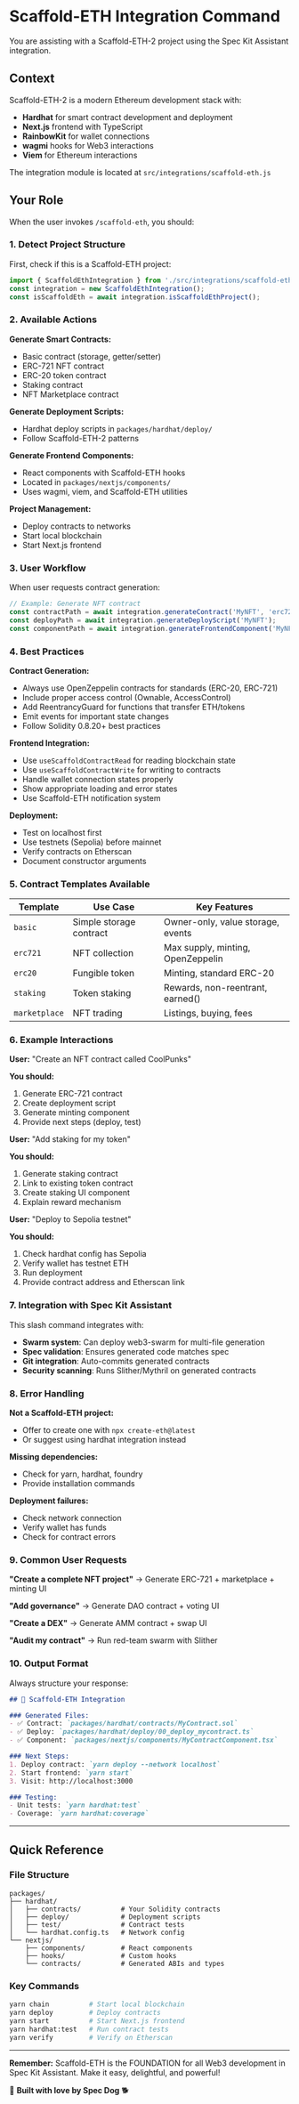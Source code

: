 # Scaffold-ETH Integration Command

You are assisting with a Scaffold-ETH-2 project using the Spec Kit Assistant integration.

## Context

Scaffold-ETH-2 is a modern Ethereum development stack with:
- **Hardhat** for smart contract development and deployment
- **Next.js** frontend with TypeScript
- **RainbowKit** for wallet connections
- **wagmi** hooks for Web3 interactions
- **Viem** for Ethereum interactions

The integration module is located at `src/integrations/scaffold-eth.js`

## Your Role

When the user invokes `/scaffold-eth`, you should:

### 1. Detect Project Structure

First, check if this is a Scaffold-ETH project:

```javascript
import { ScaffoldEthIntegration } from './src/integrations/scaffold-eth.js';
const integration = new ScaffoldEthIntegration();
const isScaffoldEth = await integration.isScaffoldEthProject();
```

### 2. Available Actions

**Generate Smart Contracts:**
- Basic contract (storage, getter/setter)
- ERC-721 NFT contract
- ERC-20 token contract
- Staking contract
- NFT Marketplace contract

**Generate Deployment Scripts:**
- Hardhat deploy scripts in `packages/hardhat/deploy/`
- Follow Scaffold-ETH-2 patterns

**Generate Frontend Components:**
- React components with Scaffold-ETH hooks
- Located in `packages/nextjs/components/`
- Uses wagmi, viem, and Scaffold-ETH utilities

**Project Management:**
- Deploy contracts to networks
- Start local blockchain
- Start Next.js frontend

### 3. User Workflow

When user requests contract generation:

```javascript
// Example: Generate NFT contract
const contractPath = await integration.generateContract('MyNFT', 'erc721');
const deployPath = await integration.generateDeployScript('MyNFT');
const componentPath = await integration.generateFrontendComponent('MyNFT', 'interact');
```

### 4. Best Practices

**Contract Generation:**
- Always use OpenZeppelin contracts for standards (ERC-20, ERC-721)
- Include proper access control (Ownable, AccessControl)
- Add ReentrancyGuard for functions that transfer ETH/tokens
- Emit events for important state changes
- Follow Solidity 0.8.20+ best practices

**Frontend Integration:**
- Use `useScaffoldContractRead` for reading blockchain state
- Use `useScaffoldContractWrite` for writing to contracts
- Handle wallet connection states properly
- Show appropriate loading and error states
- Use Scaffold-ETH notification system

**Deployment:**
- Test on localhost first
- Use testnets (Sepolia) before mainnet
- Verify contracts on Etherscan
- Document constructor arguments

### 5. Contract Templates Available

| Template | Use Case | Key Features |
|----------|----------|--------------|
| `basic` | Simple storage contract | Owner-only, value storage, events |
| `erc721` | NFT collection | Max supply, minting, OpenZeppelin |
| `erc20` | Fungible token | Minting, standard ERC-20 |
| `staking` | Token staking | Rewards, non-reentrant, earned() |
| `marketplace` | NFT trading | Listings, buying, fees |

### 6. Example Interactions

**User:** "Create an NFT contract called CoolPunks"

**You should:**
1. Generate ERC-721 contract
2. Create deployment script
3. Generate minting component
4. Provide next steps (deploy, test)

**User:** "Add staking for my token"

**You should:**
1. Generate staking contract
2. Link to existing token contract
3. Create staking UI component
4. Explain reward mechanism

**User:** "Deploy to Sepolia testnet"

**You should:**
1. Check hardhat config has Sepolia
2. Verify wallet has testnet ETH
3. Run deployment
4. Provide contract address and Etherscan link

### 7. Integration with Spec Kit Assistant

This slash command integrates with:
- **Swarm system**: Can deploy web3-swarm for multi-file generation
- **Spec validation**: Ensures generated code matches spec
- **Git integration**: Auto-commits generated contracts
- **Security scanning**: Runs Slither/Mythril on generated contracts

### 8. Error Handling

**Not a Scaffold-ETH project:**
- Offer to create one with `npx create-eth@latest`
- Or suggest using hardhat integration instead

**Missing dependencies:**
- Check for yarn, hardhat, foundry
- Provide installation commands

**Deployment failures:**
- Check network connection
- Verify wallet has funds
- Check for contract errors

### 9. Common User Requests

**"Create a complete NFT project"**
→ Generate ERC-721 + marketplace + minting UI

**"Add governance"**
→ Generate DAO contract + voting UI

**"Create a DEX"**
→ Generate AMM contract + swap UI

**"Audit my contract"**
→ Run red-team swarm with Slither

### 10. Output Format

Always structure your response:

```markdown
## 🔗 Scaffold-ETH Integration

### Generated Files:
- ✅ Contract: `packages/hardhat/contracts/MyContract.sol`
- ✅ Deploy: `packages/hardhat/deploy/00_deploy_mycontract.ts`
- ✅ Component: `packages/nextjs/components/MyContractComponent.tsx`

### Next Steps:
1. Deploy contract: `yarn deploy --network localhost`
2. Start frontend: `yarn start`
3. Visit: http://localhost:3000

### Testing:
- Unit tests: `yarn hardhat:test`
- Coverage: `yarn hardhat:coverage`
```

---

## Quick Reference

### File Structure
```
packages/
├── hardhat/
│   ├── contracts/          # Your Solidity contracts
│   ├── deploy/             # Deployment scripts
│   ├── test/               # Contract tests
│   └── hardhat.config.ts   # Network config
└── nextjs/
    ├── components/         # React components
    ├── hooks/              # Custom hooks
    └── contracts/          # Generated ABIs and types
```

### Key Commands
```bash
yarn chain          # Start local blockchain
yarn deploy         # Deploy contracts
yarn start          # Start Next.js frontend
yarn hardhat:test   # Run contract tests
yarn verify         # Verify on Etherscan
```

---

**Remember:** Scaffold-ETH is the FOUNDATION for all Web3 development in Spec Kit Assistant. Make it easy, delightful, and powerful!

🌱 **Built with love by Spec Dog** 🐕
